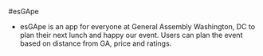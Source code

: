 
#esGApe

- esGApe is an app for everyone at General Assembly Washington, DC to plan their next lunch and happy our event. Users can plan the event based on distance from GA, price and ratings. 
